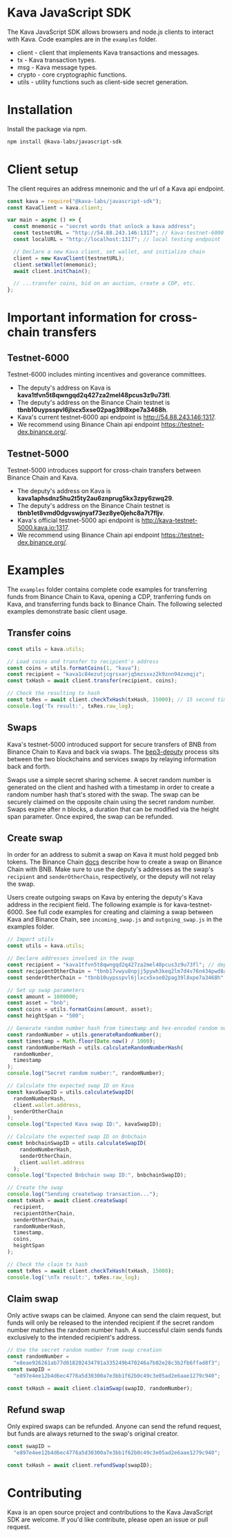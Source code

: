 # Kava JavaScript SDK

The Kava JavaScript SDK allows browsers and node.js clients to interact with Kava. Code examples are in the `examples` folder.

- client - client that implements Kava transactions and messages.
- tx - Kava transaction types.
- msg - Kava message types.
- crypto - core cryptographic functions.
- utils - utility functions such as client-side secret generation.

# Installation

Install the package via npm.

```bash
npm install @kava-labs/javascript-sdk
```

# Client setup

The client requires an address mnemonic and the url of a Kava api endpoint.

```javascript
const kava = require("@kava-labs/javascript-sdk");
const KavaClient = kava.client;

var main = async () => {
  const mnemonic = "secret words that unlock a kava address";
  const testnetURL = "http://54.88.243.146:1317"; // kava-testnet-6000 endpoint
  const localURL = "http://localhost:1317"; // local testing endpoint

  // Declare a new Kava client, set wallet, and initialize chain
  client = new KavaClient(testnetURL);
  client.setWallet(mnemonic);
  await client.initChain();

  // ...transfer coins, bid on an auction, create a CDP, etc.
};
```

# Important information for cross-chain transfers

## Testnet-6000

Testnet-6000 includes minting incentives and goverance committees.

- The deputy's address on Kava is **kava1tfvn5t8qwngqd2q427za2mel48pcus3z9u73fl**.
- The deputy's address on the Binance Chain testnet is **tbnb10uypsspvl6jlxcx5xse02pag39l8xpe7a3468h**.
- Kava's current testnet-6000 api endpoint is http://54.88.243.146:1317.
- We recommend using Binance Chain api endpoint https://testnet-dex.binance.org/.

## Testnet-5000

Testnet-5000 introduces support for cross-chain transfers between Binance Chain and Kava.

- The deputy's address on Kava is **kava1aphsdnz5hu2t5ty2au6znprug5kx3zpy6zwq29**.
- The deputy's address on the Binance Chain testnet is **tbnb1et8vmd0dgvswjnyaf73ez8ye0jehc8a7t7fljv**.
- Kava's official testnet-5000 api endpoint is http://kava-testnet-5000.kava.io:1317.
- We recommend using Binance Chain api endpoint https://testnet-dex.binance.org/.

# Examples

The `examples` folder contains complete code examples for transferring funds from Binance Chain to Kava, opening a CDP, tranferring funds on Kava, and transferring funds back to Binance Chain. The following selected examples demonstrate basic client usage.

## Transfer coins

```javascript
const utils = kava.utils;

// Load coins and transfer to recipient's address
const coins = utils.formatCoins(1, "kava");
const recipient = "kava1c84ezutjcgrsxarjq5mzsxxz2k9znn94zxmqjz";
const txHash = await client.transfer(recipient, coins);

// Check the resulting tx hash
const txRes = await client.checkTxHash(txHash, 15000); // 15 second timeout
console.log('Tx result:', txRes.raw_log);
```

## Swaps

Kava's testnet-5000 introduced support for secure transfers of BNB from Binance Chain to Kava and back via swaps. The [bep3-deputy](https://github.com/binance-chain/bep3-deputy) process sits between the two blockchains and services swaps by relaying information back and forth.

Swaps use a simple secret sharing scheme. A secret random number is generated on the client and hashed with a timestamp in order to create a random number hash that's stored with the swap. The swap can be securely claimed on the opposite chain using the secret random number. Swaps expire after n blocks, a duration that can be modified via the height span parameter. Once expired, the swap can be refunded.

## Create swap

In order for an address to submit a swap on Kava it must hold pegged bnb tokens. The Binance Chain [docs](https://docs.binance.org/atomic-swap.html) describe how to create a swap on Binance Chain with BNB. Make sure to use the deputy's addresses as the swap's `recipient` and `senderOtherChain`, respectively, or the deputy will not relay the swap.

Users create outgoing swaps on Kava by entering the deputy's Kava address in the recipient field. The following example is for kava-testnet-6000. See full code examples for creating and claiming a swap between Kava and Binance Chain, see `incoming_swap.js` and `outgoing_swap.js` in the examples folder.

```javascript
// Import utils
const utils = kava.utils;

// Declare addresses involved in the swap
const recipient = "kava1tfvn5t8qwngqd2q427za2mel48pcus3z9u73fl"; // deputy's address on kava
const recipientOtherChain = "tbnb17vwyu8npjj5pywh3keq2lm7d4v76n434pwd8av"; // user's address on bnbchain
const senderOtherChain = "tbnb10uypsspvl6jlxcx5xse02pag39l8xpe7a3468h"; // deputy's address on bnbchain

// Set up swap parameters
const amount = 1000000;
const asset = "bnb";
const coins = utils.formatCoins(amount, asset);
const heightSpan = "500";

// Generate random number hash from timestamp and hex-encoded random number
const randomNumber = utils.generateRandomNumber();
const timestamp = Math.floor(Date.now() / 1000);
const randomNumberHash = utils.calculateRandomNumberHash(
  randomNumber,
  timestamp
);
console.log("Secret random number:", randomNumber);

// Calculate the expected swap ID on Kava
const kavaSwapID = utils.calculateSwapID(
  randomNumberHash,
  client.wallet.address,
  senderOtherChain
);
console.log("Expected Kava swap ID:", kavaSwapID);

// Calculate the expected swap ID on Bnbchain
const bnbchainSwapID = utils.calculateSwapID(
    randomNumberHash,
    senderOtherChain,
    client.wallet.address
  );
console.log("Expected Bnbchain swap ID:", bnbchainSwapID);

// Create the swap
console.log("Sending createSwap transaction...");
const txHash = await client.createSwap(
  recipient,
  recipientOtherChain,
  senderOtherChain,
  randomNumberHash,
  timestamp,
  coins,
  heightSpan
);

// Check the claim tx hash
const txRes = await client.checkTxHash(txHash, 15000);
console.log('\nTx result:', txRes.raw_log);
```

## Claim swap

Only active swaps can be claimed. Anyone can send the claim request, but funds will only be released to the intended recipient if the secret random number matches the random number hash. A successful claim sends funds exclusively to the intended recipient's address.

```javascript
// Use the secret random number from swap creation
const randomNumber =
  "e8eae926261ab77d018202434791a335249b470246a7b02e28c3b2fb6ffad8f3";
const swapID =
  "e897e4ee12b4d6ec4776a5d30300a7e3bb1f62b0c49c3e05ad2e6aae1279c940";

const txHash = await client.claimSwap(swapID, randomNumber);
```

## Refund swap

Only expired swaps can be refunded. Anyone can send the refund request, but funds are always returned to the swap's original creator.

```javascript
const swapID =
  "e897e4ee12b4d6ec4776a5d30300a7e3bb1f62b0c49c3e05ad2e6aae1279c940";

const txHash = await client.refundSwap(swapID);
```

# Contributing

Kava is an open source project and contributions to the Kava JavaScript SDK are welcome. If you'd like contribute, please open an issue or pull request.
